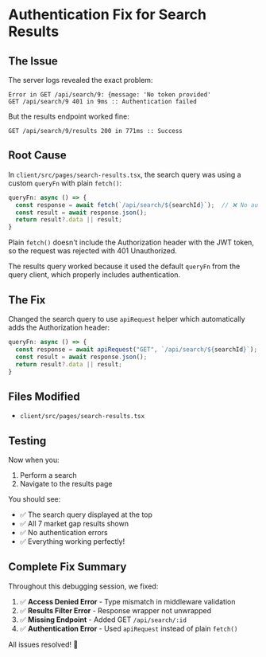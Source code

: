 # Authentication Fix for Search Results

## The Issue

The server logs revealed the exact problem:

```
Error in GET /api/search/9: {message: 'No token provided'
GET /api/search/9 401 in 9ms :: Authentication failed
```

But the results endpoint worked fine:
```
GET /api/search/9/results 200 in 771ms :: Success
```

## Root Cause

In `client/src/pages/search-results.tsx`, the search query was using a custom `queryFn` with plain `fetch()`:

```typescript
queryFn: async () => {
  const response = await fetch(`/api/search/${searchId}`);  // ❌ No auth header!
  const result = await response.json();
  return result?.data || result;
}
```

Plain `fetch()` doesn't include the Authorization header with the JWT token, so the request was rejected with 401 Unauthorized.

The results query worked because it used the default `queryFn` from the query client, which properly includes authentication.

## The Fix

Changed the search query to use `apiRequest` helper which automatically adds the Authorization header:

```typescript
queryFn: async () => {
  const response = await apiRequest("GET", `/api/search/${searchId}`);  // ✅ Includes auth!
  const result = await response.json();
  return result?.data || result;
}
```

## Files Modified
- `client/src/pages/search-results.tsx`

## Testing

Now when you:
1. Perform a search
2. Navigate to the results page

You should see:
- ✅ The search query displayed at the top
- ✅ All 7 market gap results shown
- ✅ No authentication errors
- ✅ Everything working perfectly!

## Complete Fix Summary

Throughout this debugging session, we fixed:

1. ✅ **Access Denied Error** - Type mismatch in middleware validation
2. ✅ **Results Filter Error** - Response wrapper not unwrapped  
3. ✅ **Missing Endpoint** - Added GET `/api/search/:id`
4. ✅ **Authentication Error** - Used `apiRequest` instead of plain `fetch()`

All issues resolved! 🎉
